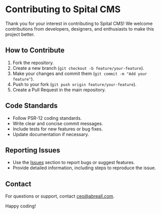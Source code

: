 # Contributing to Spital CMS

Thank you for your interest in contributing to Spital CMS! We welcome contributions from developers, designers, and
enthusiasts to make this project better.

## How to Contribute

1. Fork the repository.
2. Create a new branch (`git checkout -b feature/your-feature`).
3. Make your changes and commit them (`git commit -m "Add your feature"`).
4. Push to your fork (`git push origin feature/your-feature`).
5. Create a Pull Request in the main repository.

## Code Standards

- Follow PSR-12 coding standards.
- Write clear and concise commit messages.
- Include tests for new features or bug fixes.
- Update documentation if necessary.

## Reporting Issues

- Use the [Issues](https://github.com/codeindevelop/spital-cms/issues) section to report bugs or suggest features.
- Provide detailed information, including steps to reproduce the issue.

## Contact

For questions or support, contact [ceo@abreall.com](mailto:ceo@abreall.com).

Happy coding!
